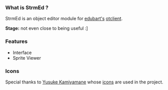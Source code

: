 ### What is StrmEd ?

StrmEd is an object editor module for [edubart's](http://github.com/edubart) [otclient](http://github.com/edubart/otclient).

**Stage:** not even close to being useful :]


### Features

* Interface
* Sprite Viewer


### Icons

Special thanks to [Yusuke Kamiyamane](http://p.yusukekamiyamane.com/) whose [icons](http://p.yusukekamiyamane.com/) are used in the project.